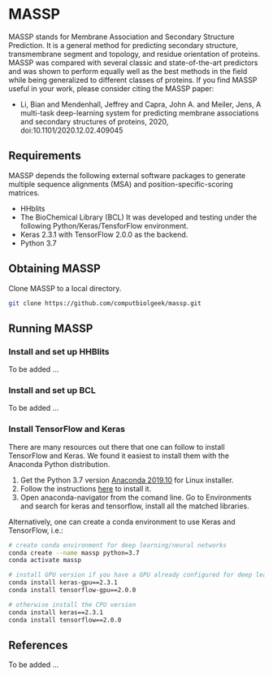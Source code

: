 # MASSP
MASSP stands for Membrane Association and Secondary Structure Prediction. It is a general method for predicting secondary structure, transmembrane segment and topology, and residue orientation of proteins. MASSP was compared with several classic and state-of-the-art predictors and was shown to perform equally well as the best methods in the field while being generalized to different classes of proteins. If you find MASSP useful in your work, please consider citing the MASSP paper: 
* Li, Bian and Mendenhall, Jeffrey and Capra, John A. and Meiler, Jens, A multi-task deep-learning system for predicting membrane associations and secondary structures of proteins, 2020, doi:10.1101/2020.12.02.409045

## Requirements
MASSP depends the following external software packages to generate multiple sequence alignments (MSA) and position-specific-scoring matrices.
  * HHblits
  * The BioChemical Library (BCL)
It was developed and testing under the following Python/Keras/TensforFlow environment.
  * Keras 2.3.1 with TensorFlow 2.0.0 as the backend.
  * Python 3.7

## Obtaining MASSP
Clone MASSP to a local directory.
```bash
git clone https://github.com/computbiolgeek/massp.git
```

## Running MASSP
### Install and set up HHBlits
To be added ...

### Install and set up BCL
To be added ...

### Install TensorFlow and Keras
There are many resources out there that one can follow to install TensorFlow and Keras. We found it easiest to install them with the Anaconda Python distribution.
1. Get the Python 3.7 version [Anaconda 2019.10](https://www.anaconda.com/distribution/) for Linux installer. 
2. Follow the instructions [here](https://docs.anaconda.com/anaconda/install/linux/) to install it.
3. Open anaconda-navigator from the comand line. Go to Environments and search for keras and tensorflow, install all the matched libraries.

Alternatively, one can create a conda environment to use Keras and TensorFlow, i.e.:
```bash
# create conda environment for deep learning/neural networks
conda create --name massp python=3.7
conda activate massp

# install GPU version if you have a GPU already configured for deep learning
conda install keras-gpu==2.3.1
conda install tensorflow-gpu==2.0.0

# otherwise install the CPU version
conda install keras==2.3.1
conda install tensorflow==2.0.0
```

## References
To be added ...
